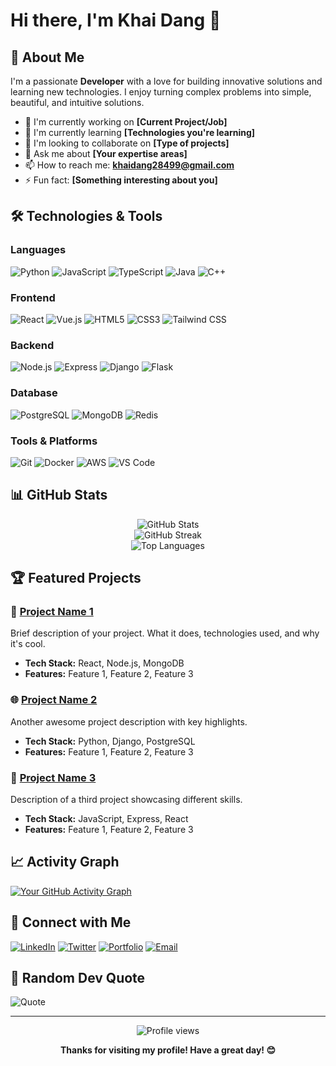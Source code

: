 # Hi there, I'm Khai Dang 👋

## 🚀 About Me
I'm a passionate **Developer** with a love for building innovative solutions and learning new technologies. I enjoy turning complex problems into simple, beautiful, and intuitive solutions.

- 🔭 I'm currently working on **[Current Project/Job]**
- 🌱 I'm currently learning **[Technologies you're learning]**
- 👯 I'm looking to collaborate on **[Type of projects]**
- 💬 Ask me about **[Your expertise areas]**
- 📫 How to reach me: **khaidang28499@gmail.com**
- ⚡ Fun fact: **[Something interesting about you]**

## 🛠️ Technologies & Tools

### Languages
![Python](https://img.shields.io/badge/-Python-3776AB?style=flat-square&logo=python&logoColor=white)
![JavaScript](https://img.shields.io/badge/-JavaScript-F7DF1E?style=flat-square&logo=javascript&logoColor=black)
![TypeScript](https://img.shields.io/badge/-TypeScript-3178C6?style=flat-square&logo=typescript&logoColor=white)
![Java](https://img.shields.io/badge/-Java-007396?style=flat-square&logo=java&logoColor=white)
![C++](https://img.shields.io/badge/-C++-00599C?style=flat-square&logo=cplusplus&logoColor=white)

### Frontend
![React](https://img.shields.io/badge/-React-61DAFB?style=flat-square&logo=react&logoColor=black)
![Vue.js](https://img.shields.io/badge/-Vue.js-4FC08D?style=flat-square&logo=vue.js&logoColor=white)
![HTML5](https://img.shields.io/badge/-HTML5-E34F26?style=flat-square&logo=html5&logoColor=white)
![CSS3](https://img.shields.io/badge/-CSS3-1572B6?style=flat-square&logo=css3&logoColor=white)
![Tailwind CSS](https://img.shields.io/badge/-Tailwind%20CSS-06B6D4?style=flat-square&logo=tailwindcss&logoColor=white)

### Backend
![Node.js](https://img.shields.io/badge/-Node.js-339933?style=flat-square&logo=node.js&logoColor=white)
![Express](https://img.shields.io/badge/-Express-000000?style=flat-square&logo=express&logoColor=white)
![Django](https://img.shields.io/badge/-Django-092E20?style=flat-square&logo=django&logoColor=white)
![Flask](https://img.shields.io/badge/-Flask-000000?style=flat-square&logo=flask&logoColor=white)

### Database
![PostgreSQL](https://img.shields.io/badge/-PostgreSQL-336791?style=flat-square&logo=postgresql&logoColor=white)
![MongoDB](https://img.shields.io/badge/-MongoDB-47A248?style=flat-square&logo=mongodb&logoColor=white)
![Redis](https://img.shields.io/badge/-Redis-DC382D?style=flat-square&logo=redis&logoColor=white)

### Tools & Platforms
![Git](https://img.shields.io/badge/-Git-F05032?style=flat-square&logo=git&logoColor=white)
![Docker](https://img.shields.io/badge/-Docker-2496ED?style=flat-square&logo=docker&logoColor=white)
![AWS](https://img.shields.io/badge/-AWS-232F3E?style=flat-square&logo=amazonaws&logoColor=white)
![VS Code](https://img.shields.io/badge/-VS%20Code-007ACC?style=flat-square&logo=visualstudiocode&logoColor=white)

## 📊 GitHub Stats

<div align="center">
  <img src="https://github-readme-stats.vercel.app/api?username=[YOUR_USERNAME]&show_icons=true&theme=radical&hide_border=true" alt="GitHub Stats" />
</div>

<div align="center">
  <img src="https://github-readme-streak-stats.herokuapp.com/?user=[YOUR_USERNAME]&theme=radical&hide_border=true" alt="GitHub Streak" />
</div>

<div align="center">
  <img src="https://github-readme-stats.vercel.app/api/top-langs/?username=[YOUR_USERNAME]&theme=radical&hide_border=true&layout=compact" alt="Top Languages" />
</div>

## 🏆 Featured Projects

### 📱 [Project Name 1](https://github.com/yourusername/project1)
Brief description of your project. What it does, technologies used, and why it's cool.
- **Tech Stack:** React, Node.js, MongoDB
- **Features:** Feature 1, Feature 2, Feature 3

### 🌐 [Project Name 2](https://github.com/yourusername/project2)
Another awesome project description with key highlights.
- **Tech Stack:** Python, Django, PostgreSQL
- **Features:** Feature 1, Feature 2, Feature 3

### 🤖 [Project Name 3](https://github.com/yourusername/project3)
Description of a third project showcasing different skills.
- **Tech Stack:** JavaScript, Express, React
- **Features:** Feature 1, Feature 2, Feature 3

## 📈 Activity Graph
[![Your GitHub Activity Graph](https://activity-graph.herokuapp.com/graph?username=[YOUR_USERNAME]&theme=radical)](https://github.com/[YOUR_USERNAME])

## 🤝 Connect with Me

[![LinkedIn](https://img.shields.io/badge/-LinkedIn-0077B5?style=flat-square&logo=linkedin&logoColor=white)](https://linkedin.com/in/[your-linkedin])
[![Twitter](https://img.shields.io/badge/-Twitter-1DA1F2?style=flat-square&logo=twitter&logoColor=white)](https://twitter.com/[your-twitter])
[![Portfolio](https://img.shields.io/badge/-Portfolio-000000?style=flat-square&logo=react&logoColor=white)](https://[your-portfolio-url])
[![Email](https://img.shields.io/badge/-Email-D14836?style=flat-square&logo=gmail&logoColor=white)](mailto:[your-email])

## 💭 Random Dev Quote
![Quote](https://quotes-github-readme.vercel.app/api?type=horizontal&theme=radical)

---

<div align="center">
  <img src="https://komarev.com/ghpvc/?username=[YOUR_USERNAME]&color=blueviolet&style=flat-square&label=Profile+Views" alt="Profile views" />
</div>

<div align="center">
  
**Thanks for visiting my profile! Have a great day! 😊**

</div>
